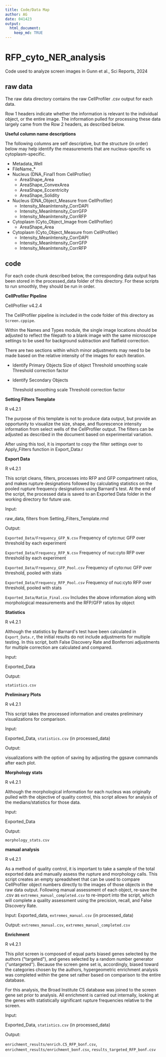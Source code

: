 ```yaml
---
title: Code/Data Map
author: AG
date: 041423
output: 
  html_document:
    keep_md: TRUE
---
```

# RFP_cyto_NER_analysis
Code used to analyze screen images in Gunn et al., Sci Reports, 2024

## raw data

The raw data directory contains the raw CellProfiler .csv output for each data. 

Row 1 headers indicate whether the information is relevant to the individual object, or the entire image. The information pulled for processing these data largely came from the Row 2 headers, as described below.

__Useful column name descriptions__

The following columns are self descriptive, but the structure (in order) below may help identify the measurements that are nucleus-specific vs cytoplasm-specific.

* Metadata_Well
* FileName_* 
* Nucleus (DNA_Final1 from CellProfiler)
     * AreaShape_Area
     * AreaShape_ConvexArea
     * AreaShape_Eccentricity
     * AreaShape_Solidity
* Nucleus (DNA_Object_Measure from CellProfiler)
     * Intensity_MeanIntensity_CorrDAPI
     * Intensity_MeanIntensity_CorrGFP
     * Intensity_MeanIntensity_CorrRFP
* Cytoplasm (Cyto_Object_Image from CellProfiler)
     * AreaShape_Area
* Cytoplasm (Cyto_Object_Measure from CellProfiler)
     * Intensity_MeanIntensity_CorrDAPI
     * Intensity_MeanIntensity_CorrGFP
     * Intensity_MeanIntensity_CorrRFP

## code

For each code chunk described below, the corresponding data output has been stored in the processed_data folder of this directory. For these scripts to run smoothly, they should be run in order.

__CellProfiler Pipeline__

CellProfiler v4.2.4

The CellProfiler pipeline is included in the code folder of this directory as `Screen.cppipe`. 

Within the Names and Types module, the single image locations should be adjusted to reflect the filepath to a blank image with the same microscope settings to be used for background subtraction and flatfield correction.

There are two sections within which minor adjustments may need to be made based on the relative intensity of the images for each iteration.

* Identify Primary Objects
    Size of object
    Threshold smoothing scale
    Threshold correction factor

* Identify Secondary Objects
    
    Threshold smoothing scale
    Threshold correction factor

__Setting Filters Template__

R v4.2.1

The purpose of this template is not to produce data output, but provide an opportunity to visualize the size, shape, and fluorescence intensity information from select wells of the CellProfiler output. The filters can be adjusted as described in the document based on experimental variation.

After using this tool, it is important to copy the filter settings over to Apply_Filters function in Export_Data.r 

__Export Data__

R v4.2.1

This script cleans, filters, processes into RFP and GFP compartment ratios, and makes rupture designations followed by calculating statistics on the pooled rupture frequency designations using Barnard's test. At the end of the script, the processed data is saved to an Exported Data folder in the working directory for future use.

Input:

raw_data, filters from Setting_Filters_Template.rmd

Output:

`Exported_Data/Frequency_GFP_N.csv` Frequency of cyto:nuc GFP over threshold by each experiment

`Exported_Data/Frequency_RFP_N.csv` Frequency of nuc:cyto RFP over threshold by each experiment

`Exported_Data/Frequency_GFP_Pool.csv` Frequency of cyto:nuc GFP over threshold, pooled with stats

`Exported_Data/Frequency_RFP_Pool.csv` Frequency of nuc:cyto RFP over threshold, pooled with stats

`Exported_Data/Ratio_Final.csv` Includes the above information along with morphological measurements and the  RFP/GFP ratios by object

__Statistics__

R v4.2.1

Although the statistics by Barnard's test have been calculated in `Export_Data.r`, the initial results do not include adjustments for multiple testing. In this script, both False Discovery Rate and Bonferroni adjustments for multiple correction are calculated and compared.

Input:

Exported_Data

Output:

`statistics.csv`

__Preliminary Plots__

R v4.2.1

This script takes the processed information and creates preliminary visualizations for comparison.

Input:

Exported_Data, `statistics.csv` (in processed_data)

Output:

visualizations with the option of saving by adjusting the ggsave commands after each plot.

__Morphology stats__

R v4.2.1

Although the morphological information for each nucleus was originally pulled with the objective of quality control, this script allows for analysis of the medians/statistics for those data.

Input: 

Exported_Data

Output:

`morphology_stats.csv`

__manual analysis__

R v4.2.1

As a method of quality control, it is important to take a sample of the total exported data and manually assess the rupture and morphology calls. This script creates an empty spreadsheet that can be used to compare CellProfiler object numbers directly to the images of those objects in the raw data output. Following manual assessment of each object, re-save the .csv as `extremes_manual_completed.csv` to re-import into the script, which will complete a quality assessment using the precision, recall, and False Discovery Rate.

Input:
Exported_data, `extremes_manual.csv` (in processed_data)

Output:
`extremes_manual.csv`, `extremes_manual_completed.csv`

__Enrichment__

R v4.2.1

This pilot screen is composed of equal parts biased genes selected by the authors ("targeted"), and genes selected by a random number generator ("untargeted"). Because the screen gene set is, accordingly, biased toward the categories chosen by the authors, hypergeometric enrichment analysis was completed _within_ the gene set rather based on comparison to the entire database. 

For this analysis, the Broad Institute C5 database was joined to the screen gene set prior to analysis. All enrichment is carried out internally, looking at the genes with statistically significant rupture frequencies relative to the screen.

Input:

Exported_Data, `statistics.csv` (in processed_data)

Output:

`enrichment_results/enrich.C5_RFP_bonf.csv`, `enrichment_results/enrichment_bonf.csv`, `results_targeted_RFP_bonf.csv`

